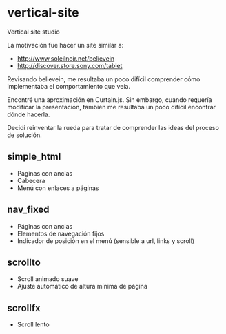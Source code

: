 vertical-site
=============

Vertical site studio

La motivación fue hacer un site similar a:

* http://www.soleilnoir.net/believein
* http://discover.store.sony.com/tablet

Revisando believein, me resultaba un poco difícil comprender cómo
implementaba el comportamiento que veía.

Encontré una aproximación en Curtain.js. Sin embargo, cuando requería
modificar la presentación, también me resultaba un poco difícil
encontrar dónde hacerla.

Decidí reinventar la rueda para tratar de comprender las ideas del
proceso de solución.

simple_html
-----------
* Páginas con anclas
* Cabecera
* Menú con enlaces a páginas

nav_fixed
---------
* Páginas con anclas
* Elementos de navegación fijos
* Indicador de posición en el menú (sensible a url, links y scroll)

scrollto
--------
* Scroll animado suave
* Ajuste automático de altura mínima de página

scrollfx
--------
* Scroll lento